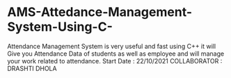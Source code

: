 # AMS-Attedance-Management-System-Using-C-
Attendance Management System is very useful and fast using C++ it will Give you Attendance Data of students as well as employee and will manage your work related to attendance.
Start Date : 22/10/2021
COLLABORATOR : DRASHTI DHOLA
